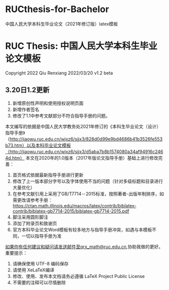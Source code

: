 # RUCthesis-for-Bachelor
中国人民大学本科生毕业论文（2021年修订版）latex模板
# RUC Thesis: 中国人民大学本科生毕业论文模板
Copyright 2022  Qiu Renxiang
2022/03/20 v1.2 beta

## 3.20日1.2更新
1. 新增原创性声明和使用授权说明页面
2. 新增作者签名
3. 修改了1.1中参考文献部分不符合指导手册的问题。

本文编写的依据是中国人民大学教务处2021年修订的《本科生毕业论文（设计）指导手册》（http://jiaowu.ruc.edu.cn/wjxz6/sjjx3/828d0d99e9bd4686b41b3526fe553b73.htm）以及本科毕业论文模板（http://jiaowu.ruc.edu.cn/wjxz6/sjjx3/d5aba7b8b1574080a34af94916c2464d.htm）
本文在2020年的1.0版本（2017年版论文指导手册）基础上进行修改完善：
1. 首页格式依据最新指导手册进行更新
2. 修改了上一版本部分字号以及字体使用不当的问题（针对多级标题和目录进行大量优化）
3. 在参考文献引用上采用了GB/T7714－2015标准，按照著者-出版年制排序，如需更改请参考手册：https://ctan.math.illinois.edu/macros/latex/contrib/biblatex-contrib/biblatex-gb7714-2015/biblatex-gb7714-2015.pdf
4. 脚注采用圆形脚注
5. 添加了附录页和致谢页
6. 官方本科毕业论文Word模板有较多地方与指导手册冲突，如遇与本模板不同，一切以指导手册为准



如果你有任何建议和疑问请发送邮件至qrx_math@ruc.edu.cn,协助我做的更好。
重要提示：
  1. 请确保使用 UTF-8 编码保存
  2. 请使用 XeLaTeX编译
  3. 修改、使用、发布本文档请务必遵循 LaTeX Project Public License
  4. 不需要的注释可以尽情删除
